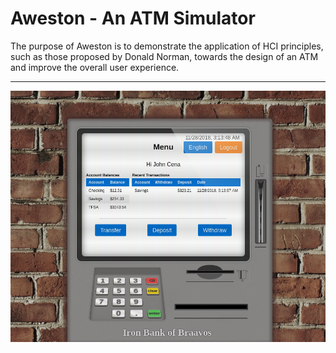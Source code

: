 # Aweston - An ATM Simulator

The purpose of Aweston is to demonstrate the application of HCI principles, such as those
proposed by Donald Norman, towards the design of an ATM and improve the overall user
experience.

---

![](doc/screenshot.png)
